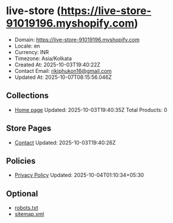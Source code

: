 # live-store (https://live-store-91019196.myshopify.com)

- Domain: https://live-store-91019196.myshopify.com
- Locale: en
- Currency: INR
- Timezone: Asia/Kolkata
- Created At: 2025-10-03T19:40:22Z
- Contact Email: rikiphukon16@gmail.com
- Updated At: 2025-10-07T08:15:56.046Z

## Collections

- [Home page](https://live-store-91019196.myshopify.com/collections/frontpage)
  Updated: 2025-10-03T19:40:35Z
  Total Products: 0

## Store Pages

- [Contact](https://live-store-91019196.myshopify.com/pages/contact)
  Updated: 2025-10-03T19:40:26Z

## Policies

- [Privacy Policy](https://live-store-91019196.myshopify.com/policies/privacy-policy)
  Updated: 2025-10-04T01:10:34+05:30

## Optional

- [robots.txt](https://live-store-91019196.myshopify.com/robots.txt)
- [sitemap.xml](https://live-store-91019196.myshopify.com/sitemap.xml)
